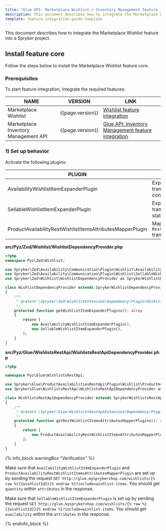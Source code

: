 ```yaml
---
title: "Glue API: Marketplace Wishlist + Inventory Management feature integration"
description: This document describes how to integrate the Marketplace Wishlist + Inventory Management Glue API feature into a Spryker project.
template: feature-integration-guide-template
---
```


This document describes how to integrate the Marketplace Wishlist feature into a Spryker project.


## Install feature core

Follow the steps below to install the Marketplace Wishlist feature core.

### Prerequisites

To start feature integration, integrate the required features:

| NAME | VERSION | LINK |
| --------------- | ------- | ---------- |
| Marketplace Wishlist | {{page.version}} |[Wishlist feature integration](/docs/marketplace/dev/feature-integration-guides/{{page.version}}/marketplace-wishlist-feature-integration.html) |
| Marketplace Inventory Management API | {{page.version}} | [Glue API: Inventory Management feature integration](/docs/marketplace/dev/feature-integration-guides/{{page.version}}/glue/marketplace-inventory-management-feature-integration.html) |

### 1) Set up behavior

Activate the following plugins:

| PLUGIN | SPECIFICATION | PREREQUISITES | NAMESPACE |
|---|---|---|---|
| AvailabilityWishlistItemExpanderPlugin | Expands the `WishlistItem` transfer object with product concrete availability. |  | Spryker\Zed\Availability\Communication\Plugin\Wishlist |
| SellableWishlistItemExpanderPlugin | Expands the `WishlistItem` transfer object with sellable status. |  | Spryker\Zed\Availability\Communication\Plugin\Wishlist |
| ProductAvailabilityRestWishlistItemsAttributesMapperPlugin | Maps availability data to the `RestWishlistItemsAttributes` transfer object. |  | Spryker\Glue\ProductAvailabilitiesRestApi\Plugin\Wishlist |

**src/Pyz/Zed/Wishlist/WishlistDependencyProvider.php</summary>**

```php
<?php
namespace Pyz\Zed\Wishlist;

use Spryker\Zed\Availability\Communication\Plugin\Wishlist\AvailabilityWishlistItemExpanderPlugin;
use Spryker\Zed\Availability\Communication\Plugin\Wishlist\SellableWishlistItemExpanderPlugin;
use Spryker\Zed\Wishlist\WishlistDependencyProvider as SprykerWishlistDependencyProvider;

class WishlistDependencyProvider extends SprykerWishlistDependencyProvider
{
    /**
     * @return \Spryker\Zed\WishlistExtension\Dependency\Plugin\WishlistItemExpanderPluginInterface[]
     */
    protected function getWishlistItemExpanderPlugins(): array
    {
        return [
            new AvailabilityWishlistItemExpanderPlugin(),
            new SellableWishlistItemExpanderPlugin(),
        ];
    }
}
```

**src/Pyz/Glue/WishlistsRestApi/WishlistsRestApiDependencyProvider.php**

```php
<?php

namespace Pyz\Glue\WishlistsRestApi;

use Spryker\Glue\ProductAvailabilitiesRestApi\Plugin\Wishlist\ProductAvailabilityRestWishlistItemsAttributesMapperPlugin;
use Spryker\Glue\WishlistsRestApi\WishlistsRestApiDependencyProvider as SprykerWishlistsRestApiDependencyProvider;

class WishlistsRestApiDependencyProvider extends SprykerWishlistsRestApiDependencyProvider
{
    /**
     * @return \Spryker\Glue\WishlistsRestApiExtension\Dependency\Plugin\RestWishlistItemsAttributesMapperPluginInterface[]
     */
    protected function getRestWishlistItemsAttributesMapperPlugins(): array
    {
        return [
            new ProductAvailabilityRestWishlistItemsAttributesMapperPlugin(),
        ];
    }
}
```

{% info_block warningBox "Verification" %}

Make sure that `AvailabilityWishlistItemExpanderPlugin` and `ProductAvailabilityRestWishlistItemsAttributesMapperPlugin` are set up by sending the request `GET http://glue.mysprykershop.com/wishlists/{% raw %}{{wishlistId}}{% endraw %}?include=wishlist-items`. You should get `quantity` within `attributes` in the response.

Make sure that `SellableWishlistItemExpanderPlugin` is set up by sending the request `GET http://glue.mysprykershop.com/wishlists/{% raw %}{{wishlistId}}{% endraw %}?include=wishlist-items`. You should get `availability` within the `attributes` in the response.

{% endinfo_block %}